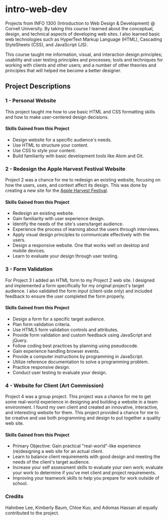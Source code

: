 # intro-web-dev
Projects from INFO 1300 (Introduction to Web Design &amp; Development) @ Cornell University. 
By taking this course I learned about the conceptual, design, and technical aspects of developing web sites. I also learned basic web technologies such as HyperText Markup Language (HTML), Cascading StyleSheets (CSS), and JavaScript (JS).

This course taught me information, visual, and interaction design principles; usability and user testing principles and processes; tools and techniques for working with clients and other users; and a number of other theories and principles that will helped me become a better designer.

## Project Descriptions

### 1 - Personal Website
This project taught me how to use basic HTML and CSS formatting skills and how to make user-centered design decisions.
#### Skills Gained from this Project
* Design website for a specific audience's needs.
* Use HTML to structure your content.
* Use CSS to style your content.
* Build familiarity with basic development tools like Atom and Git.

### 2 - Redesign the Apple Harvest Festival Website
Project 2 was a chance for me to redesign an existing website, focusing on how the users, uses, and context affect its design. This was done by creating a new site for the [Apple Harvest Festival](https://www.downtownithaca.com/apple-harvest-festival/).
#### Skills Gained from this Project
- Redesign an existing website.
- Gain familiarity with user experience design.
- Identify the needs of the site's users/target audience.
- Experience the process of learning about the users through interviews.
- Apply visual design principles to communicate effectively with the users.
- Design a responsive website. One that works well on desktop and mobile devices.
- Learn to evaluate your design through user testing.

### 3 - Form Validation
For Project 3 I added an HTML form to my Project 2 web site. I designed and implemented a form specifically for my original project's target audience. I also validated the form input (client-side only) and included feedback to ensure the user completed the form properly.
#### Skills Gained from this Project
- Design a form for a specific target audience.
- Plan form validation criteria.
- Use HTML5 form validation controls and attributes.
- Provide form validation and custom feedback using JavaScript and jQuery.
- Follow coding best practices by planning using pseudocode.
- Gain experience handling browser events.
- Provide a computer instructions by programming in JavaScript.
- Utilize reference documentation to solve a programming problem.
- Practice responsive design.
- Conduct user testing to evaluate your design.

### 4 - Website for Client (Art Commission)
Project 4 was a group project. This project was a chance for me to get some real-world experience in designing and building a website in a team environment. I found my own client and created an innovative, interactive, and interesting website for them. This project provided a chance for me to be creative and use both programming and design to put together a quality web site.
#### Skills Gained from this Project
- Primary Objective: Gain practical "real-world"-like experience (re)designing a web site for an actual client.
- Learn to balance client requirements with good design and meeting the needs of the client's target audience.
- Increase your self assessment skills to evaluate your own work; evaluate your work to determine if you've met client and project requirements.
- Improving your teamwork skills to help you prepare for work outside of school.
### Credits
Hahnbee Lee, Kimberly Baum, Chloe Kuo, and Adomas Hassan all equally contributed to the project.
